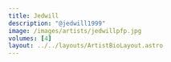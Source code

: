 ```yaml
---
title: Jedwill
description: "@jedwill1999"
image: /images/artists/jedwillpfp.jpg
volumes: [4]
layout: ../../layouts/ArtistBioLayout.astro
---
```

